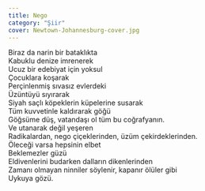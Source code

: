 ```yaml
---
title: Nego
category: "Şiir"
cover: Newtown-Johannesburg-cover.jpg
---
```


Biraz da narin bir bataklıkta<br/>
Kabuklu denize imrenerek<br/>
Ucuz bir edebiyat için yoksul<br/>
Çocuklara koşarak<br/>
Perçinlenmiş sıvasız evlerdeki<br/>
Üzüntüyü sıyırarak<br/>
Siyah saçlı köpeklerin küpelerine susarak<br/>
Tüm kuvvetinle kaldırarak göğü<br/>
Göğsüme düş, vatandaşı ol tüm bu coğrafyanın.<br/>
Ve utanarak değil yeşeren<br/>
Radikalardan, nego çiçeklerinden, üzüm çekirdeklerinden.<br/>
Öleceği varsa hepsinin elbet<br/>
Beklemezler güzü<br/>
Eldivenlerini budarken dalların dikenlerinden<br/>
Zamanı olmayan ninniler söylenir, kapanır ölüler gibi<br/>
Uykuya gözü.<br/>
